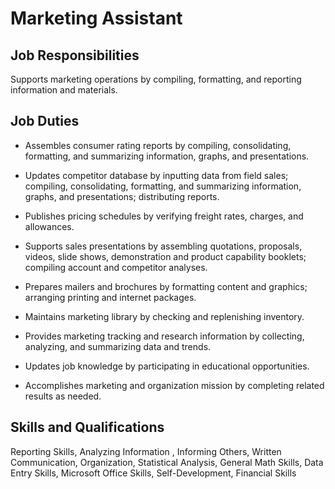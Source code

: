 # Marketing Assistant

## Job Responsibilities

Supports marketing operations by compiling, formatting, and reporting information and materials.

## Job Duties

* Assembles consumer rating reports by compiling, consolidating, formatting, and summarizing information, graphs, and presentations.

* Updates competitor database by inputting data from field sales; compiling, consolidating, formatting, and summarizing information, graphs, and presentations; distributing reports.

* Publishes pricing schedules by verifying freight rates, charges, and allowances.

* Supports sales presentations by assembling quotations, proposals, videos, slide shows, demonstration and product capability booklets; compiling account and competitor analyses.

* Prepares mailers and brochures by formatting content and graphics; arranging printing and internet packages.

* Maintains marketing library by checking and replenishing inventory.

* Provides marketing tracking and research information by collecting, analyzing, and summarizing data and trends.

* Updates job knowledge by participating in educational opportunities.

* Accomplishes marketing and organization mission by completing related results as needed.

## Skills and Qualifications

Reporting Skills, Analyzing Information , Informing Others, Written Communication, Organization, Statistical Analysis, General Math Skills, Data Entry Skills, Microsoft Office Skills, Self-Development, Financial Skills

